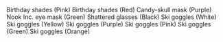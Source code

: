Birthday shades (Pink)
Birthday shades (Red)
Candy-skull mask (Purple)
Nook Inc. eye mask (Green)
Shattered glasses (Black)
Ski goggles (White)
Ski goggles (Yellow)
Ski goggles (Purple)
Ski goggles (Pink)
Ski goggles (Green)
Ski goggles (Orange)
